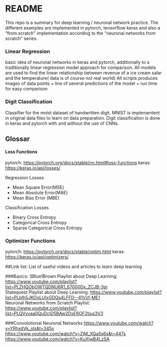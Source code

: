 # README

This repo is a summary for deep learning / neuronal network practice. 
The different examples are implemented in pytorch, tensorflow keras 
and also a "from scratch" implementation according to the "neuronal networks from scratch" series.

### Linear Regression
basic idea of neuronal networks in keras and pytorch, additionally to a traditionally linear regression model approach for comparison.
All models are used to find the linear relationship between revenue of a ice cream salar and the temperature( data is of course not real world)
All scripts produces images of data points + line of several predictions of the model + run time for easy comparison


### Digit Classification
Classifier for the mnist dataset of handwritten digit. MNIST is implementent in original data files to learn on data preparation.
Digit classification is done in keras and pytorch with and without the use of CNNs. 

## Glossar

#### Loss Functions
pytorch: https://pytorch.org/docs/stable/nn.html#loss-functions
keras: https://keras.io/api/losses/

Regression Losses
 - Mean Square Error(MSE)
 - Mean Absolute Error(MAE)
 - Mean Bias Error (MBE)

Classification Losses
 - Binary Cross Entropy 
 - Categorical Cross Entropy 
 - Sparse Categorical Cross Entropy

### Optimizer Functions
pytorch: https://pytorch.org/docs/stable/optim.html
keras: https://keras.io/api/optimizers/

##Link list:
List of useful videos and articles to learn deep learning

###Basics:
3Blue1Brown Playlist about Deep Learning: https://www.youtube.com/playlist?list=PLZHQObOWTQDNU6R1_67000Dx_ZCJB-3pi <br>
Statequest Playlist about Deep Learning: https://www.youtube.com/playlist?list=PLblh5JKOoLUIxGDQs4LFFD--41Vzf-ME1 <br>
Neuronal Networks from Scratch Playlist: https://www.youtube.com/playlist?list=PLQVvvaa0QuDcjD5BAw2DxE6OF2tius3V3 <br>

###Convolutional Neuronal Networks 
https://www.youtube.com/watch?v=YRhxdVk_sIs&t=345s <br>
https://www.youtube.com/watch?v=ZjM_XQa5s6s&t=447s <br>
https://www.youtube.com/watch?v=KuXjwB4LzSA <br>